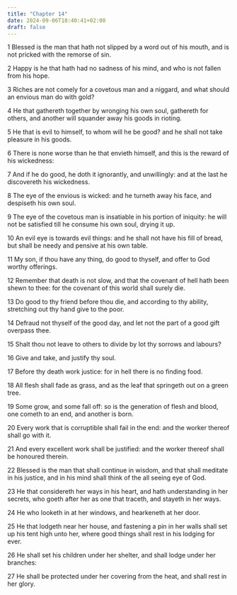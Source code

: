 ```yaml
---
title: "Chapter 14"
date: 2024-09-06T18:40:41+02:00
draft: false
---
```




1 Blessed is the man that hath not slipped by a word out of his mouth, and is not pricked with the remorse of sin.

2 Happy is he that hath had no sadness of his mind, and who is not fallen from his hope.

3 Riches are not comely for a covetous man and a niggard, and what should an envious man do with gold?

4 He that gathereth together by wronging his own soul, gathereth for others, and another will squander away his goods in rioting.

5 He that is evil to himself, to whom will he be good? and he shall not take pleasure in his goods.

6 There is none worse than he that envieth himself, and this is the reward of his wickedness:

7 And if he do good, he doth it ignorantly, and unwillingly: and at the last he discovereth his wickedness.

8 The eye of the envious is wicked: and he turneth away his face, and despiseth his own soul.

9 The eye of the covetous man is insatiable in his portion of iniquity: he will not be satisfied till he consume his own soul, drying it up.

10 An evil eye is towards evil things: and he shall not have his fill of bread, but shall be needy and pensive at his own table.

11 My son, if thou have any thing, do good to thyself, and offer to God worthy offerings.

12 Remember that death is not slow, and that the covenant of hell hath been shewn to thee: for the covenant of this world shall surely die.

13 Do good to thy friend before thou die, and according to thy ability, stretching out thy hand give to the poor.

14 Defraud not thyself of the good day, and let not the part of a good gift overpass thee.

15 Shalt thou not leave to others to divide by lot thy sorrows and labours?

16 Give and take, and justify thy soul.

17 Before thy death work justice: for in hell there is no finding food.

18 All flesh shall fade as grass, and as the leaf that springeth out on a green tree.

19 Some grow, and some fall off: so is the generation of flesh and blood, one cometh to an end, and another is born.

20 Every work that is corruptible shall fail in the end: and the worker thereof shall go with it.

21 And every excellent work shall be justified: and the worker thereof shall be honoured therein.

22 Blessed is the man that shall continue in wisdom, and that shall meditate in his justice, and in his mind shall think of the all seeing eye of God.

23 He that considereth her ways in his heart, and hath understanding in her secrets, who goeth after her as one that traceth, and stayeth in her ways.

24 He who looketh in at her windows, and hearkeneth at her door.

25 He that lodgeth near her house, and fastening a pin in her walls shall set up his tent high unto her, where good things shall rest in his lodging for ever.

26 He shall set his children under her shelter, and shall lodge under her branches:

27 He shall be protected under her covering from the heat, and shall rest in her glory.


